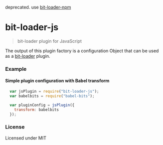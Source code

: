 deprecated. use [bit-loader-npm](https://github.com/MiguelCastillo/bit-loader-npm)

# bit-loader-js
> bit-loader plugin for JavaScript

The output of this plugin factory is a configuration Object that can be used as a [bit-loader](https://github.com/MiguelCastillo/bit-loader) plugin.

### Example

#### Simple plugin configuration with Babel transform

``` javascript
  var jsPlugin = require("bit-loader-js");
  var babelbits = require("babel-bits");

  var pluginConfig = jsPlugin({
    transform: babelbits
  });
```

### License

Licensed under MIT
